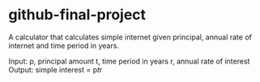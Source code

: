 # github-final-project

A calculator that calculates simple internet given principal, annual rate of internet and time period in years.

Input:
  p, principal amount
  t, time period in years
  r, annual rate of interest
Output:
  simple interest = p*t*r
